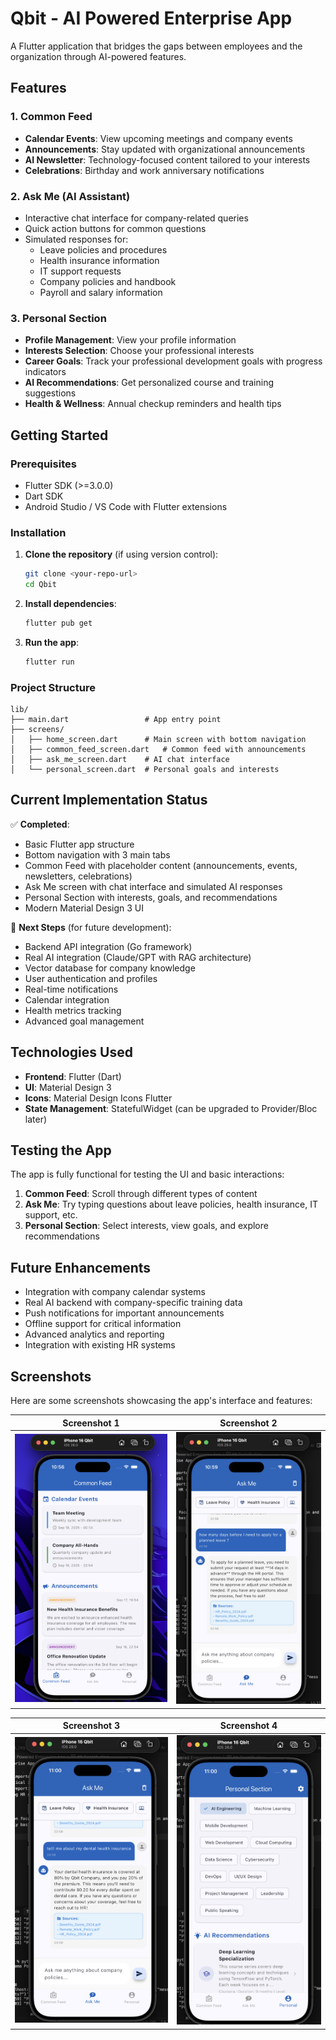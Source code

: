 # Qbit - AI Powered Enterprise App

A Flutter application that bridges the gaps between employees and the organization through AI-powered features.

## Features

### 1. Common Feed
- **Calendar Events**: View upcoming meetings and company events
- **Announcements**: Stay updated with organizational announcements
- **AI Newsletter**: Technology-focused content tailored to your interests
- **Celebrations**: Birthday and work anniversary notifications

### 2. Ask Me (AI Assistant)
- Interactive chat interface for company-related queries
- Quick action buttons for common questions
- Simulated responses for:
  - Leave policies and procedures
  - Health insurance information
  - IT support requests
  - Company policies and handbook
  - Payroll and salary information

### 3. Personal Section
- **Profile Management**: View your profile information
- **Interests Selection**: Choose your professional interests
- **Career Goals**: Track your professional development goals with progress indicators
- **AI Recommendations**: Get personalized course and training suggestions
- **Health & Wellness**: Annual checkup reminders and health tips

## Getting Started

### Prerequisites
- Flutter SDK (>=3.0.0)
- Dart SDK
- Android Studio / VS Code with Flutter extensions

### Installation

1. **Clone the repository** (if using version control):
   ```bash
   git clone <your-repo-url>
   cd Qbit
   ```

2. **Install dependencies**:
   ```bash
   flutter pub get
   ```

3. **Run the app**:
   ```bash
   flutter run
   ```

### Project Structure
```
lib/
├── main.dart                 # App entry point
├── screens/
│   ├── home_screen.dart      # Main screen with bottom navigation
│   ├── common_feed_screen.dart   # Common feed with announcements
│   ├── ask_me_screen.dart    # AI chat interface
│   └── personal_screen.dart  # Personal goals and interests
```

## Current Implementation Status

✅ **Completed**:
- Basic Flutter app structure
- Bottom navigation with 3 main tabs
- Common Feed with placeholder content (announcements, events, newsletters, celebrations)
- Ask Me screen with chat interface and simulated AI responses
- Personal Section with interests, goals, and recommendations
- Modern Material Design 3 UI

🔄 **Next Steps** (for future development):
- Backend API integration (Go framework)
- Real AI integration (Claude/GPT with RAG architecture)
- Vector database for company knowledge
- User authentication and profiles
- Real-time notifications
- Calendar integration
- Health metrics tracking
- Advanced goal management

## Technologies Used

- **Frontend**: Flutter (Dart)
- **UI**: Material Design 3
- **Icons**: Material Design Icons Flutter
- **State Management**: StatefulWidget (can be upgraded to Provider/Bloc later)

## Testing the App

The app is fully functional for testing the UI and basic interactions:

1. **Common Feed**: Scroll through different types of content
2. **Ask Me**: Try typing questions about leave policies, health insurance, IT support, etc.
3. **Personal Section**: Select interests, view goals, and explore recommendations

## Future Enhancements

- Integration with company calendar systems
- Real AI backend with company-specific training data
- Push notifications for important announcements
- Offline support for critical information
- Advanced analytics and reporting
- Integration with existing HR systems

## Screenshots

Here are some screenshots showcasing the app's interface and features:

| Screenshot 1 | Screenshot 2 |
|:---:|:---:|
| ![Screenshot 1](screenshots/1.png) | ![Screenshot 2](screenshots/2.png) |

| Screenshot 3 | Screenshot 4 |
|:---:|:---:|
| ![Screenshot 3](screenshots/3.png) | ![Screenshot 4](screenshots/4.png) |
